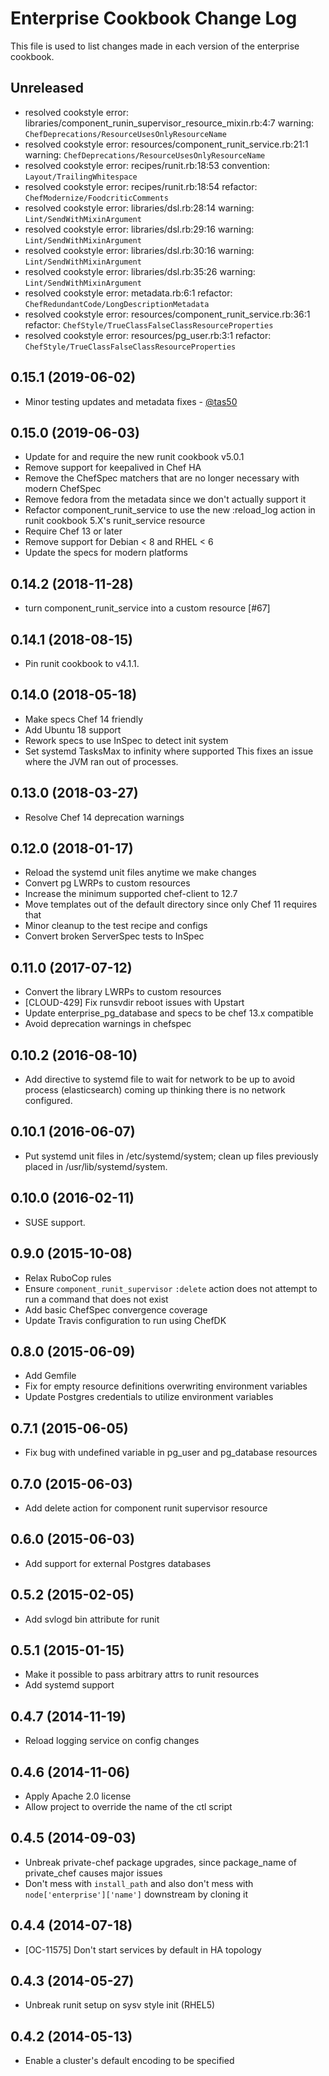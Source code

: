 # Enterprise Cookbook Change Log

This file is used to list changes made in each version of the enterprise cookbook.

## Unreleased

- resolved cookstyle error: libraries/component_runin_supervisor_resource_mixin.rb:4:7 warning: `ChefDeprecations/ResourceUsesOnlyResourceName`
- resolved cookstyle error: resources/component_runit_service.rb:21:1 warning: `ChefDeprecations/ResourceUsesOnlyResourceName`
- resolved cookstyle error: recipes/runit.rb:18:53 convention: `Layout/TrailingWhitespace`
- resolved cookstyle error: recipes/runit.rb:18:54 refactor: `ChefModernize/FoodcriticComments`
- resolved cookstyle error: libraries/dsl.rb:28:14 warning: `Lint/SendWithMixinArgument`
- resolved cookstyle error: libraries/dsl.rb:29:16 warning: `Lint/SendWithMixinArgument`
- resolved cookstyle error: libraries/dsl.rb:30:16 warning: `Lint/SendWithMixinArgument`
- resolved cookstyle error: libraries/dsl.rb:35:26 warning: `Lint/SendWithMixinArgument`
- resolved cookstyle error: metadata.rb:6:1 refactor: `ChefRedundantCode/LongDescriptionMetadata`
- resolved cookstyle error: resources/component_runit_service.rb:36:1 refactor: `ChefStyle/TrueClassFalseClassResourceProperties`
- resolved cookstyle error: resources/pg_user.rb:3:1 refactor: `ChefStyle/TrueClassFalseClassResourceProperties`

## 0.15.1 (2019-06-02)

- Minor testing updates and metadata fixes - [@tas50](https://github.com/tas50)

## 0.15.0 (2019-06-03)

- Update for and require the new runit cookbook v5.0.1
- Remove support for keepalived in Chef HA
- Remove the ChefSpec matchers that are no longer necessary with modern ChefSpec
- Remove fedora from the metadata since we don't actually support it
- Refactor component_runit_service to use the new :reload_log action in runit cookbook 5.X's runit_service resource
- Require Chef 13 or later
- Remove support for Debian < 8 and RHEL < 6
- Update the specs for modern platforms

## 0.14.2 (2018-11-28)

- turn component_runit_service into a custom resource [\#67]

## 0.14.1 (2018-08-15)

- Pin runit cookbook to v4.1.1.

## 0.14.0 (2018-05-18)

- Make specs Chef 14 friendly
- Add Ubuntu 18 support
- Rework specs to use InSpec to detect init system
- Set systemd TasksMax to infinity where supported
    This fixes an issue where the JVM ran out of processes.

## 0.13.0 (2018-03-27)

- Resolve Chef 14 deprecation warnings

## 0.12.0 (2018-01-17)

- Reload the systemd unit files anytime we make changes
- Convert pg LWRPs to custom resources
- Increase the minimum supported chef-client to 12.7
- Move templates out of the default directory since only Chef 11 requires that
- Minor cleanup to the test recipe and configs
- Convert broken ServerSpec tests to InSpec

## 0.11.0 (2017-07-12)

- Convert the library LWRPs to custom resources
- [CLOUD-429] Fix runsvdir reboot issues with Upstart
- Update enterprise_pg_database and specs to be chef 13.x compatible
- Avoid deprecation warnings in chefspec

## 0.10.2 (2016-08-10)

* Add directive to systemd file to wait for network to be up to avoid process (elasticsearch) coming up thinking there is no network configured.

## 0.10.1 (2016-06-07)

* Put systemd unit files in /etc/systemd/system; clean up files previously placed
  in /usr/lib/systemd/system.

## 0.10.0 (2016-02-11)

* SUSE support.

## 0.9.0 (2015-10-08)

* Relax RuboCop rules
* Ensure `component_runit_supervisor` `:delete` action does not attempt to run a
  command that does not exist
* Add basic ChefSpec convergence coverage
* Update Travis configuration to run using ChefDK

## 0.8.0 (2015-06-09)

* Add Gemfile
* Fix for empty resource definitions overwriting environment variables
* Update Postgres credentials to utilize environment variables

## 0.7.1 (2015-06-05)

* Fix bug with undefined variable in pg\_user and pg\_database resources

## 0.7.0 (2015-06-03)

* Add delete action for component runit supervisor resource

## 0.6.0 (2015-06-03)

* Add support for external Postgres databases

## 0.5.2 (2015-02-05)

* Add svlogd bin attribute for runit

## 0.5.1 (2015-01-15)

* Make it possible to pass arbitrary attrs to runit resources
* Add systemd support

## 0.4.7 (2014-11-19)

* Reload logging service on config changes

## 0.4.6 (2014-11-06)

* Apply Apache 2.0 license
* Allow project to override the name of the ctl script

## 0.4.5 (2014-09-03)

* Unbreak private-chef package upgrades, since package\_name of private\_chef causes major issues
* Don't mess with `install_path` and also don't mess with `node['enterprise']['name']` downstream by cloning it

## 0.4.4 (2014-07-18)

* [OC-11575] Don't start services by default in HA topology

## 0.4.3 (2014-05-27)

* Unbreak runit setup on sysv style init (RHEL5)

## 0.4.2 (2014-05-13)

* Enable a cluster's default encoding to be specified
